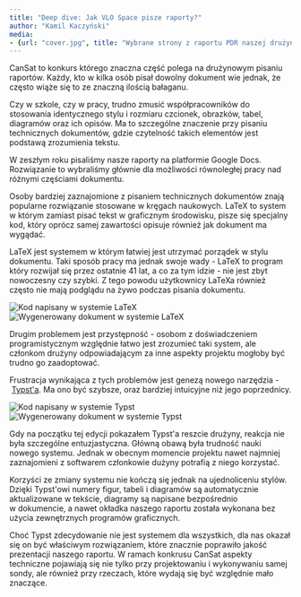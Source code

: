 ```yaml
---
title: "Deep dive: Jak VLO Space pisze raporty?"
author: "Kamil Kaczyński"
media:
- {url: "cover.jpg", title: "Wybrane strony z raportu PDR naszej drużyny"}
---
```


CanSat to konkurs którego znaczna część polega na drużynowym pisaniu raportów. Każdy, kto w&nbsp;kilka osób pisał dowolny dokument wie jednak, że często wiąże się to ze znaczną ilością bałaganu. 

Czy w&nbsp;szkole, czy w&nbsp;pracy, trudno zmusić współpracowników do stosowania identycznego stylu i&nbsp;rozmiaru czcionek, obrazków, tabel, diagramów oraz ich opisów. Ma to szczególne znaczenie przy pisaniu technicznych dokumentów, gdzie czytelność takich elementów jest podstawą zrozumienia tekstu.

W zeszłym roku pisaliśmy nasze raporty na platformie Google Docs. Rozwiązanie to wybraliśmy głównie dla możliwości równoległej pracy nad różnymi częściami dokumentu.

Osoby bardziej zaznajomione z&nbsp;pisaniem technicznych dokumentów znają popularne rozwiązanie stosowane w&nbsp;kręgach naukowych. LaTeX to system w&nbsp;którym zamiast pisać tekst w&nbsp;graficznym środowisku, pisze się specjalny kod, który oprócz samej zawartości opisuje również jak dokument ma wygądać.

LaTeX jest systemem w&nbsp;którym łatwiej jest utrzymać porządek w&nbsp;stylu dokumentu. Taki sposób pracy ma jednak swoje wady -&nbsp;LaTeX to program który rozwijał się przez ostatnie 41 lat, a&nbsp;co za tym idzie -&nbsp;nie jest zbyt nowoczesny czy szybki. Z&nbsp;tego powodu użytkownicy LaTeXa również często nie mają podglądu na żywo podczas pisania dokumentu.

<div class="container">
    <img src="{{page.asset_base}}{{page.slug}}/latex-code.jpg" title="Kod napisany w systemie LaTeX">
    <img src="{{page.asset_base}}{{page.slug}}/latex-vis.jpg" title="Wygenerowany dokument w systemie LaTeX">
</div>

Drugim problemem jest przystępność -&nbsp;osobom z&nbsp;doświadczeniem programistycznym względnie łatwo jest zrozumieć taki system, ale członkom drużyny odpowiadającym za inne aspekty projektu mogłoby być trudno go zaadoptować.

Frustracja wynikająca z&nbsp;tych problemów jest genezą nowego narzędzia -&nbsp;[Typst'a](https://typst.app). Ma ono być szybsze, oraz bardziej intuicyjne niż jego poprzednicy.

<div class="container">
    <img src="{{page.asset_base}}{{page.slug}}/typst-code.jpg" title="Kod napisany w systemie Typst">
    <img src="{{page.asset_base}}{{page.slug}}/typst-vis.jpg" title="Wygenerowany dokument w systemie Typst">
</div>

Gdy na początku tej edycji pokazałem Typst'a reszcie drużyny, reakcja nie była szczególne entuzjastyczna. Główną obawą była trudność nauki nowego systemu. Jednak w&nbsp;obecnym momencie projektu nawet najmniej zaznajomieni z&nbsp;softwarem członkowie dużyny potrafią z&nbsp;niego korzystać.

Korzyści ze zmiany systemu nie kończą się jednak na ujednoliceniu stylów. Dzięki Typst'owi numery figur, tabeli i&nbsp;diagramów są automatycznie aktualizowane w&nbsp;tekście, diagramy są napisane bezpośrednio w&nbsp;dokumencie, a&nbsp;nawet okładka naszego raportu została wykonana bez użycia zewnętrznych programów graficznych.

Choć Typst zdecydowanie nie jest systemem dla wszystkich, dla nas okazał się on być właściwym rozwiązaniem, które znacznie poprawiło jakość prezentacji naszego raportu. W&nbsp;ramach konkrusu CanSat aspekty techniczne pojawiają się nie tylko przy projektowaniu i&nbsp;wykonywaniu samej sondy, ale również przy rzeczach, które wydają się być względnie mało znaczące.

